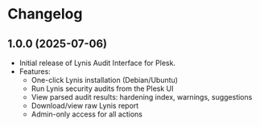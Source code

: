 # Changelog

## 1.0.0 (2025-07-06)
- Initial release of Lynis Audit Interface for Plesk.
- Features:
  - One-click Lynis installation (Debian/Ubuntu)
  - Run Lynis security audits from the Plesk UI
  - View parsed audit results: hardening index, warnings, suggestions
  - Download/view raw Lynis report
  - Admin-only access for all actions
